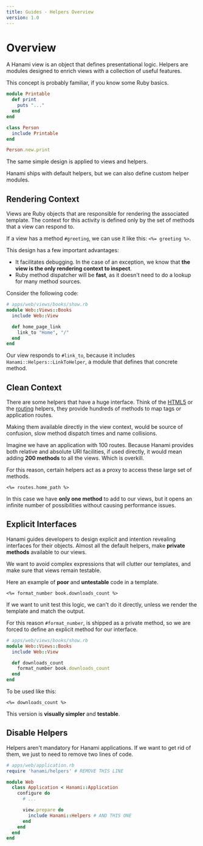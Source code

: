 ```yaml
---
title: Guides - Helpers Overview
version: 1.0
---
```


# Overview

A Hanami view is an object that defines presentational logic.
Helpers are modules designed to enrich views with a collection of useful features.

This concept is probably familiar, if you know some Ruby basics.

```ruby
module Printable
  def print
    puts "..."
  end
end

class Person
  include Printable
end

Person.new.print
```

The same simple design is applied to views and helpers.

Hanami ships with default helpers, but we can also define custom helper modules.

## Rendering Context

Views are Ruby objects that are responsible for rendering the associated template.
The context for this activity is defined only by the set of methods that a view can respond to.

If a view has a method `#greeting`, we can use it like this: `<%= greeting %>`.

This design has a few important advantages:

  * It facilitates debugging. In the case of an exception, we know that **the view is the only rendering context to inspect**.
  * Ruby method dispatcher will be **fast**, as it doesn't need to do a lookup for many method sources.

Consider the following code:

```ruby
# apps/web/views/books/show.rb
module Web::Views::Books
  include Web::View

  def home_page_link
    link_to "Home", "/"
  end
end
```

Our view responds to `#link_to`, because it includes `Hanami::Helpers::LinkToHelper`, a module that defines that concrete method.

## Clean Context

There are some helpers that have a huge interface.
Think of the [HTML5](/guides/1.0/helpers/html5) or the [routing](/guides/1.0/helpers/routing) helpers, they provide hundreds of methods to map tags or application routes.

Making them available directly in the view context, would be source of confusion, slow method dispatch times and name collisions.

Imagine we have an application with 100 routes.
Because Hanami provides both relative and absolute URI facilities, if used directly, it would mean adding **200 methods** to all the views.
Which is overkill.

For this reason, certain helpers act as a proxy to access these large set of methods.

```erb
<%= routes.home_path %>
```

In this case we have **only one method** to add to our views, but it opens an infinite number of possibilities without causing performance issues.

## Explicit Interfaces

Hanami guides developers to design explicit and intention revealing interfaces for their objects.
Almost all the default helpers, make **private methods** available to our views.

We want to avoid complex expressions that will clutter our templates, and make sure that views remain testable.

Here an example of **poor** and **untestable** code in a template.

```erb
<%= format_number book.downloads_count %>
```

If we want to unit test this logic, we can't do it directly, unless we render the template and match the output.

For this reason `#format_number`, is shipped as a private method, so we are forced to define an explicit method for our interface.

```ruby
# apps/web/views/books/show.rb
module Web::Views::Books
  include Web::View

  def downloads_count
    format_number book.downloads_count
  end
end
```

To be used like this:

```erb
<%= downloads_count %>
```

This version is **visually simpler** and **testable**.

## Disable Helpers

Helpers aren't mandatory for Hanami applications.
If we want to get rid of them, we just to need to remove two lines of code.

```ruby
# apps/web/application.rb
require 'hanami/helpers' # REMOVE THIS LINE

module Web
  class Application < Hanami::Application
    configure do
      # ...

      view.prepare do
        include Hanami::Helpers # AND THIS ONE
      end
    end
  end
end
```
